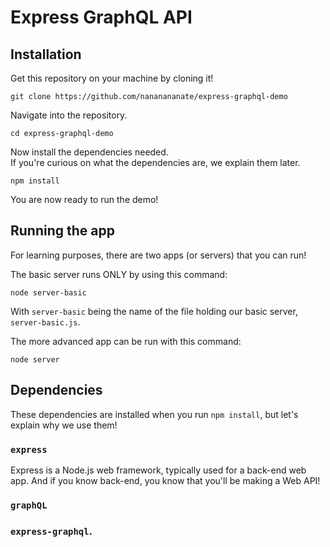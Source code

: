 # Express GraphQL API 

## Installation

Get this repository on your machine by cloning it!

```
git clone https://github.com/nananananate/express-graphql-demo
```

Navigate into the repository.

```
cd express-graphql-demo
```

Now install the dependencies needed.  
If you're curious on what the dependencies are, we explain them later.

```
npm install
```

You are now ready to run the demo!

## Running the app

For learning purposes, there are two apps (or servers) that you can run!

The basic server runs ONLY by using this command:

```
node server-basic
```

With `server-basic` being the name of the file holding our basic server, `server-basic.js`.

The more advanced app can be run with this command:

```
node server
```



## Dependencies

These dependencies are installed when you run `npm install`, but let's explain why we use them! 

### `express`

Express is a Node.js web framework, typically used for a back-end web app. And if you know back-end, you know that you'll be making a Web API!

### `graphQL`

### `express-graphql`. 


